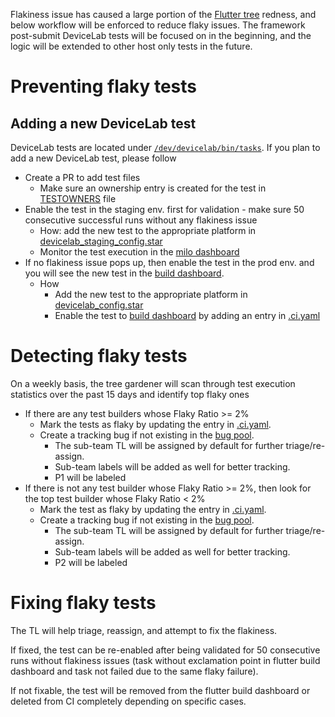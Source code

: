 Flakiness issue has caused a large portion of the [Flutter tree](https://flutter-dashboard.appspot.com/#/build) redness, and below workflow will be enforced to reduce flaky issues. The framework post-submit DeviceLab tests will be focused on in the beginning, and the logic will be extended to other host only tests in the future.

# Preventing flaky tests
## Adding a new DeviceLab test
DeviceLab tests are located under [`/dev/devicelab/bin/tasks`](https://github.com/flutter/flutter/tree/master/dev/devicelab/bin/tasks). If you plan to add a new DeviceLab test, please follow
* Create a PR to add test files
  * Make sure an ownership entry is created for the test in [TESTOWNERS](https://github.com/flutter/flutter/blob/master/TESTOWNERS) file
* Enable the test in the staging env. first for validation - make sure 50 consecutive successful runs without any flakiness issue
  * How: add the new test to the appropriate platform in [devicelab_staging_config.star](https://github.com/flutter/infra/blob/master/config/devicelab_staging_config.star)
  * Monitor the test execution in the [milo dashboard](https://ci.chromium.org/p/flutter/g/devicelab_staging/console)
* If no flakiness issue pops up, then enable the test in the prod env. and you will see the new test in the [build dashboard](https://flutter-dashboard.appspot.com/#/build).
  * How
    * Add the new test to the appropriate platform in [devicelab_config.star](https://github.com/flutter/infra/blob/master/config/devicelab_config.star)
    * Enable the test to [build dashboard](https://flutter-dashboard.appspot.com/#/build) by adding an entry in [.ci.yaml](https://github.com/flutter/flutter/blob/master/.ci.yaml)


# Detecting flaky tests
On a weekly basis, the tree gardener will scan through test execution statistics over the past 15 days and identify top flaky ones
* If there are any test builders whose Flaky Ratio >= 2%
  * Mark the tests as flaky by updating the entry in [.ci.yaml](https://github.com/flutter/flutter/blob/master/.ci.yaml).
  * Create a tracking bug if not existing in the [bug pool](https://github.com/flutter/flutter/issues?q=is%3Aopen+is%3Aissue+project%3Aflutter%2Fflutter%2F189+label%3A%22team%3A+flakes%22).
    * The sub-team TL will be assigned by default for further triage/re-assign.
    * Sub-team labels will be added as well for better tracking.
    * P1 will be labeled
* If there is not any test builder whose Flaky Ratio >= 2%, then look for the top test builder whose Flaky Ratio < 2%
  * Mark the test as flaky by updating the entry in [.ci.yaml](https://github.com/flutter/flutter/blob/master/.ci.yaml).
  * Create a tracking bug if not existing in the [bug pool](https://github.com/flutter/flutter/issues?q=is%3Aopen+is%3Aissue+project%3Aflutter%2Fflutter%2F189+label%3A%22team%3A+flakes%22).
    * The sub-team TL will be assigned by default for further triage/re-assign.
    * Sub-team labels will be added as well for better tracking.
    * P2 will be labeled
# Fixing flaky tests
The TL will help triage, reassign, and attempt to fix the flakiness.

If fixed, the test can be re-enabled after being validated for 50 consecutive runs without flakiness issues (task without exclamation point in flutter build dashboard and task not failed due to the same flaky failure).

If not fixable, the test will be removed from the flutter build dashboard or deleted from CI completely depending on specific cases.